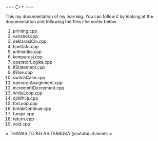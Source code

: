 === C++ ===

This my documentation of my learning. You can follow it by looking at the documentation and following the files i'he sorter below:

1. printing.cpp
2. variabel.cpp
3. deklarasiCin.cpp
4. tipeData.cpp
5. aritmatika.cpp
6. komparasi.cpp
7. operatorLogika.cpp
8. ifStatement.cpp
9. ifElse.cpp
10. switchCase.cpp
11. operatorAssignment.cpp
12. incrementDecrement.cpp
13. whileLoop.cpp
14. doWhile.cpp
15. forLoop.cpp
16. breakContinue.cpp
17. fungsi.cpp
18. return.cpp
19. void.cpp

= THANKS TO KELAS TERBUKA (youtube channel) =
